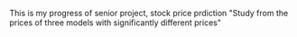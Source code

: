 This is my progress of senior project, stock price prdiction
"Study from the prices of three models with significantly different prices"
